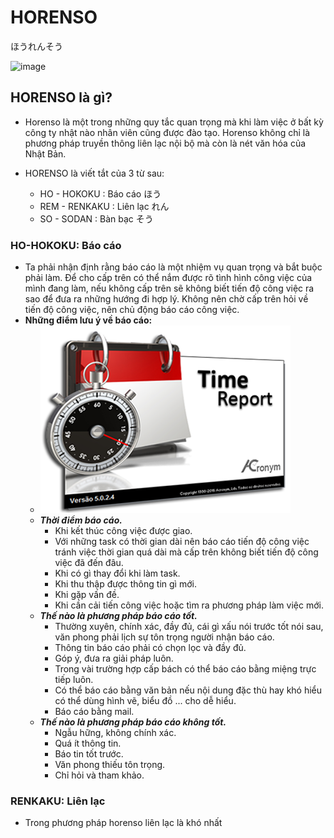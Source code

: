 # HORENSO
ほうれんそう

![image](https://japan.net.vn/images/stores/2018/11/27/horenso-la-gi.jpg)
## HORENSO là gì?
- Horenso là một trong những quy tắc quan trọng mà khi làm việc ở bất kỳ công ty nhật nào nhân viên cũng được đào tạo. Horenso không chỉ là phương pháp truyền thông liên lạc nội bộ mà còn là nét văn hóa của Nhật Bản.

- HORENSO là viết tắt của 3 từ sau:
  - HO - HOKOKU : Báo cáo  ほう
  - REM - RENKAKU : Liên lạc   れん
  - SO - SODAN : Bàn bạc   そう

### HO-HOKOKU: Báo cáo
- Ta phải nhận định rằng báo cáo là một nhiệm vụ quan trọng và bắt buộc phải làm. Để cho cấp trên có thể nắm được rõ tình hình công việc của mình đang làm, nếu không cấp trên sẽ không biết tiến độ công việc ra sao để đưa ra những hướng đi hợp lý. Không nên chờ cấp trên hỏi về tiến độ công việc, nên chủ động báo cáo công việc. 
- **Những điểm lưu ý về báo cáo:**
  - ![image](images/time_report.png)
  - ***Thời điểm báo cáo.***
    - Khi kết thúc công việc được giao.
    - Với những task có thời gian dài nên báo cáo tiến độ công việc tránh việc thời gian quá dài mà cấp trên không biết tiến độ công việc đã đến đâu.
    - Khi có gì thay đổi khi làm task.
    - Khi thu thập được thông tin gì mới.
    - Khi gặp vấn đề.
    - Khi cần cải tiến công việc hoặc tìm ra phương pháp làm việc mới.
  - ***Thế nào là phương pháp báo cáo tốt.***
    - Thường xuyên, chính xác, đầy đủ, cái gì xấu nói trước tốt nói sau, văn phong phải lịch sự tôn trọng người nhận báo cáo.
    - Thông tin báo cáo phải có chọn lọc và đầy đủ.
    - Góp ý, đưa ra giải pháp luôn.
    - Trong vài trường hợp cấp bách có thể báo cáo bằng miệng trực tiếp luôn.
    - Có thể báo cáo bằng văn bản nếu nội dung đặc thù hay khó hiểu có thể dùng hình vẽ, biểu đồ ... cho dễ hiểu.
    - Báo cáo bằng mail.
  - ***Thế nào là phương pháp báo cáo không tốt.***
    - Ngẫu hững, không chính xác.
    - Quá ít thông tin.
    - Báo tin tốt trước.
    - Văn phong thiếu tôn trọng.
    - Chỉ hỏi và tham khảo.
### RENKAKU: Liên lạc
- Trong phương pháp horenso liên lạc là khó nhất 
